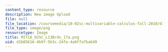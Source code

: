 ```yaml
---
content_type: resource
description: New image Upload
file: null
file_location: /coursemedia/18-02sc-multivariable-calculus-fall-2010/d1b856164b9f5b3c24fa4a6ffa7ba649_MIT18_02SC_L13Brds_17a.png
file_type: image/png
resourcetype: Image
title: MIT18_02SC_L13Brds_17a.png
uid: d1b85616-4b9f-5b3c-24fa-4a6ffa7ba649
---
```

